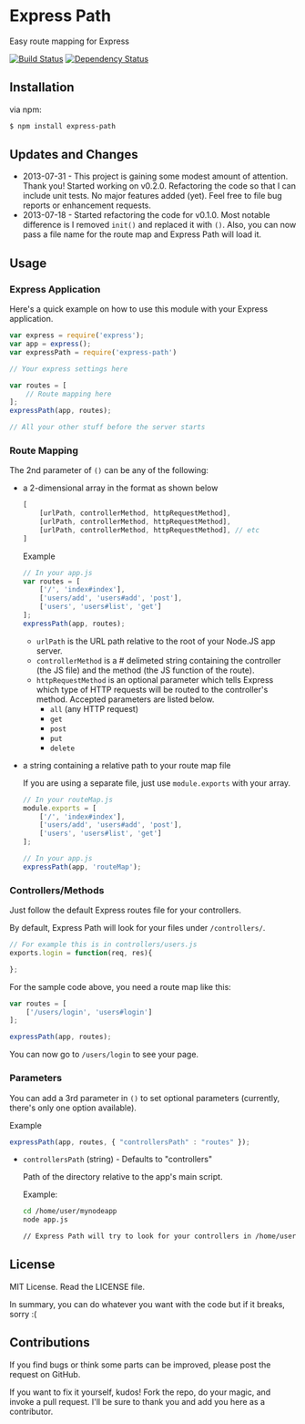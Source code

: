 # Express Path

Easy route mapping for Express

[![Build Status](https://travis-ci.org/hyubs/express-path.png?branch=master)](https://travis-ci.org/hyubs/express-path)
[![Dependency Status](https://gemnasium.com/hyubs/express-path.png)](https://gemnasium.com/hyubs/express-path)

## Installation

via npm:

```bash
$ npm install express-path
```

## Updates and Changes

* 2013-07-31 - This project is gaining some modest amount of attention. Thank you! Started working on v0.2.0. Refactoring the code so that I can include unit tests. No major features added (yet). Feel free to file bug reports or enhancement requests.
* 2013-07-18 - Started refactoring the code for v0.1.0. Most notable difference is I removed `init()` and replaced it with `()`. Also, you can now pass a file name for the route map and Express Path will load it.


## Usage

### Express Application

Here's a quick example on how to use this module with your Express application.

```javascript
var express = require('express');
var app = express();
var expressPath = require('express-path')

// Your express settings here

var routes = [
	// Route mapping here
];
expressPath(app, routes);

// All your other stuff before the server starts
```

### Route Mapping

The 2nd parameter of `()` can be any of the following:

* 	a 2-dimensional array in the format as shown below

	```javascript
	[
		[urlPath, controllerMethod, httpRequestMethod],
		[urlPath, controllerMethod, httpRequestMethod],
		[urlPath, controllerMethod, httpRequestMethod], // etc
	]
	```

	Example

	```javascript
	// In your app.js
	var routes = [
		['/', 'index#index'],
		['users/add', 'users#add', 'post'],
		['users', 'users#list', 'get']
	];
	expressPath(app, routes);
	```

	* 	`urlPath` is the URL path relative to the root of your Node.JS app server.
	* 	`controllerMethod` is a \# delimeted string containing the controller (the JS file) and the method (the JS function of the route).
	* 	`httpRequestMethod` is an optional parameter which tells Express which type of HTTP requests will be routed to the controller's method. Accepted parameters are listed below.
		* 	`all` (any HTTP request)
		*	`get`
		* 	`post`
		* 	`put`
		* 	`delete`

* 	a string containing a relative path to your route map file

	If you are using a separate file, just use `module.exports` with your array.

	```javascript
	// In your routeMap.js
	module.exports = [
		['/', 'index#index'],
		['users/add', 'users#add', 'post'],
		['users', 'users#list', 'get']
	];

	// In your app.js
	expressPath(app, 'routeMap');
	```


### Controllers/Methods

Just follow the default Express routes file for your controllers.

By default, Express Path will look for your files under `/controllers/`.

```javascript
// For example this is in controllers/users.js
exports.login = function(req, res){

};
```

For the sample code above, you need a route map like this:

```javascript
var routes = [
	['/users/login', 'users#login']
];

expressPath(app, routes);
```

You can now go to `/users/login` to see your page.


### Parameters

You can add a 3rd parameter in `()` to set optional parameters (currently, there's only one option available).

Example

```javascript
expressPath(app, routes, { "controllersPath" : "routes" });
```

*	`controllersPath` (string) - Defaults to "controllers"

	Path of the directory relative to the app's main script.

	Example:

	```bash
	cd /home/user/mynodeapp
	node app.js

	// Express Path will try to look for your controllers in /home/user/mynodeapp/controllers
	```

## License

MIT License. Read the LICENSE file.

In summary, you can do whatever you want with the code but if it breaks, sorry :(


## Contributions

If you find bugs or think some parts can be improved, please post the request on GitHub.

If you want to fix it yourself, kudos! Fork the repo, do your magic, and invoke a pull request. I'll be sure to thank you and add you here as a contributor.
